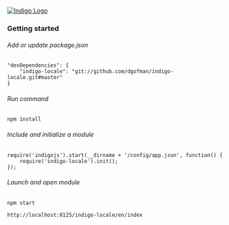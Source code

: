 [![Indigo Logo](http://www.indigojs.com/img/smallogo.png)](http://indigojs.com/)


### Getting started

###### Add or update package.json

```
"devDependencies": {
	"indigo-locale": "git://github.com/dgofman/indigo-locale.git#master"
}

```

###### Run command

```
npm install

```

###### Include and initialize a module

```
require('indigojs').start(__dirname + '/config/app.json', function() {
	require('indigo-locale').init();
});

```

###### Launch and open module

```
npm start

http://localhost:8125/indigo-locale/en/index

```